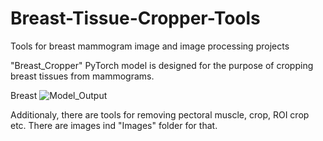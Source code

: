 # Breast-Tissue-Cropper-Tools
Tools for breast mammogram image and image processing projects

"Breast_Cropper" PyTorch model is designed for the purpose of cropping breast tissues from mammograms.

Breast ![Model_Output](https://github.com/RsGoksel/Breast-Tissue-Cropper-Tools/assets/80707238/db080b43-0549-416c-a980-3884823ad3e4)

Additionaly, there are tools for removing pectoral muscle, crop, ROI crop etc. There are images ind "Images" folder for that.  

